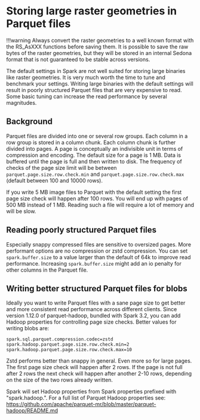 <!--
 Licensed to the Apache Software Foundation (ASF) under one
 or more contributor license agreements.  See the NOTICE file
 distributed with this work for additional information
 regarding copyright ownership.  The ASF licenses this file
 to you under the Apache License, Version 2.0 (the
 "License"); you may not use this file except in compliance
 with the License.  You may obtain a copy of the License at

   http://www.apache.org/licenses/LICENSE-2.0

 Unless required by applicable law or agreed to in writing,
 software distributed under the License is distributed on an
 "AS IS" BASIS, WITHOUT WARRANTIES OR CONDITIONS OF ANY
 KIND, either express or implied.  See the License for the
 specific language governing permissions and limitations
 under the License.
 -->

# Storing large raster geometries in Parquet files

!!!warning
    Always convert the raster geometries to a well known format with the RS_AsXXX functions before saving them.
    It is possible to save the raw bytes of the raster geometries, but they will be stored in an internal Sedona format that is not guaranteed to be stable across versions.

The default settings in Spark are not well suited for storing large binaries like raster geometries.
It is very much worth the time to tune and benchmark your settings.
Writing large binaries with the default settings will result in poorly structured Parquet files that are very expensive to read.
Some basic tuning can increase the read performance by several magnitudes.

## Background

Parquet files are divided into one or several row groups.
Each column in a row group is stored in a column chunk.
Each column chunk is further divided into pages.
A page is conceptually an indivisible unit in terms of compression and encoding.
The default size for a page is 1 MB.
Data is buffered until the page is full and then written to disk.
The frequency of checks of the page size limit will be between `parquet.page.size.row.check.min` and `parquet.page.size.row.check.max` (default between 100 and 10000 rows).

If you write 5 MB image files to Parquet with the default setting the first page size check will happen after 100 rows.
You will end up with pages of 500 MB instead of 1 MB.
Reading such a file will require a lot of memory and will be slow.

## Reading poorly structured Parquet files

Especially snappy compressed files are sensitive to oversized pages.
More performant options are no compression or zstd compression.
You can set `spark.buffer.size` to a value larger than the default of 64k to improve read performance.
Increasing `spark.buffer.size` might add an io penalty for other columns in the Parquet file.

## Writing better structured Parquet files for blobs

Ideally you want to write Parquet files with a sane page size to get better and more consistent read performance across different clients.
Since version 1.12.0 of parquet-hadoop, bundled with Spark 3.2, you can add Hadoop properties for controlling page size checks.
Better values for writing blobs are:

```
spark.sql.parquet.compression.codec=zstd
spark.hadoop.parquet.page.size.row.check.min=2
spark.hadoop.parquet.page.size.row.check.max=10
```

Zstd performs better than snappy in general.
Even more so for large pages.
The first page size check will happen after 2 rows.
If the page is not full after 2 rows the next check will happen after another 2-10 rows, depending on the size of the two rows already written.

Spark will set Hadoop properties from Spark properties prefixed with "spark.hadoop.".
For a full list of Parquet Hadoop properties see: https://github.com/apache/parquet-mr/blob/master/parquet-hadoop/README.md
